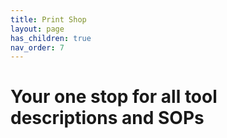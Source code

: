 ```yaml
---
title: Print Shop
layout: page
has_children: true
nav_order: 7
---
```


# Your one stop for all tool descriptions and SOPs